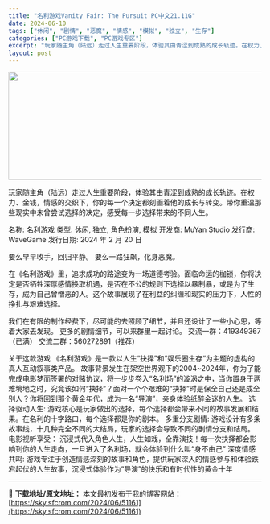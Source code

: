 ```yaml
---
title: "名利游戏Vanity Fair: The Pursuit PC中文21.11G"
date: 2024-06-10
tags: ["休闲", "剧情", "恶魔", "情感", "模拟", "独立", "生存"]
categories: ["PC游戏下载", "PC游戏专区"]
excerpt: "玩家随主角（陆远）走过人生重要阶段，体验其由青涩到成熟的成长轨迹。在权力、金钱，情感的交织下，你的每一个决定都刻画着他的成长与转变。带你重温那些现实中未曾尝试选择的决定，感受每一步选择带来的不同人生。 名称: 名利游戏 类型: 休闲, 独立, 角色扮演, 模拟 开发商: MuYan Studio 发&hellip;"
layout: post
---
```


<img class="aligncenter size-full wp-image-51162" src="https://sky.sfcrom.com/wp-content/uploads/2024/06/2024061009393624.webp" alt="" width="660" height="215" />

玩家随主角（陆远）走过人生重要阶段，体验其由青涩到成熟的成长轨迹。在权力、金钱，情感的交织下，你的每一个决定都刻画着他的成长与转变。带你重温那些现实中未曾尝试选择的决定，感受每一步选择带来的不同人生。

名称: 名利游戏
类型: 休闲, 独立, 角色扮演, 模拟
开发商: MuYan Studio
发行商: WaveGame
发行日期: 2024 年 2 月 20 日

要么早早收手，回归平静。
要么一路狂飙，化身恶魔。

在《名利游戏》里，追求成功的路途变为一场道德考验。面临命运的枷锁，你将决定是否牺牲深厚感情换取机遇，是否在不公的规则下选择以暴制暴，或是为了生存，成为自己曾憎恶的人。这个故事展现了在利益的纠缠和现实的压力下，人性的挣扎与艰难选择。

我们在有限的制作经费下，尽可能的去照顾了细节，并且还设计了一些小心思，等着大家去发现。
更多的剧情细节，可以来群里一起讨论。
交流一群：419349367（已满）
交流二群：560272891（推荐）

关于这款游戏
《名利游戏》是一款以人生“抉择”和“娱乐圈生存“为主题的虚构的真人互动叙事类产品。
故事背景发生在架空世界观下的2004~2024年，你为了能完成电影梦而签署的对赌协议，将一步步卷入“名利场”的漩涡之中，当你置身于两难境地之时，究竟该如何“抉择”？面对一个个艰难的“抉择”时是保全自己还是成全别人？你将回到那个黄金年代，成为一名“导演”，亲身体验纸醉金迷的人生。
选择驱动人生:
游戏核心是玩家做出的选择，每个选择都会带来不同的故事发展和结果。在名利的十字路口，每个选择都是你的剧本。
多重分支剧情:
游戏设计有多条故事线，十几种完全不同的大结局，玩家的选择会导致不同的剧情分支和结局。
电影视听享受：
沉浸式代入角色人生，人生如戏，全靠演技！每一次抉择都会影响到你的人生走向，一旦进入了名利场，就会体验到什么叫“身不由己”
深度情感共鸣:
游戏专注于创造情感深刻的故事和角色，提供玩家深入的情感参与和体验跌宕起伏的人生故事，沉浸式体验作为“导演”的快乐和有时代性的黄金十年

---
📖 **下载地址/原文地址：** 本文最初发布于我的博客网站：[https://sky.sfcrom.com/2024/06/51161](https://sky.sfcrom.com/2024/06/51161)
